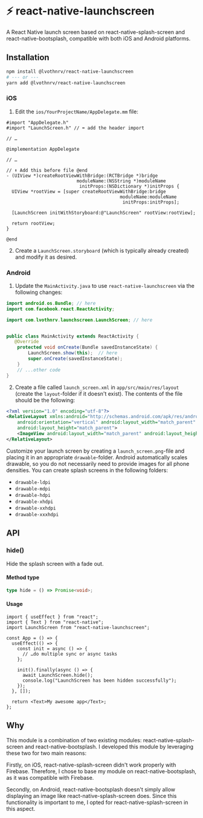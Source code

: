 # ⚡️ react-native-launchscreen

A React Native launch screen based on react-native-splash-screen and react-native-bootsplash, compatible with both iOS and Android platforms.

## Installation

```bash
npm install @lvothnrv/react-native-launchscreen
# --- or ---
yarn add @lvothnrv/react-native-launchscreen
```

### iOS

1. Edit the `ios/YourProjectName/AppDelegate.mm` file:

```obj-c
#import "AppDelegate.h"
#import "LaunchScreen.h" // ⬅️ add the header import

// …

@implementation AppDelegate

// …

// ⬇️ Add this before file @end
- (UIView *)createRootViewWithBridge:(RCTBridge *)bridge
                          moduleName:(NSString *)moduleName
                           initProps:(NSDictionary *)initProps {
  UIView *rootView = [super createRootViewWithBridge:bridge
                                          moduleName:moduleName
                                           initProps:initProps];

  [LaunchScreen initWithStoryboard:@"LaunchScreen" rootView:rootView];

  return rootView;
}

@end
```

2. Create a `LaunchScreen.storyboard` (which is typically already created) and modify it as desired.

### Android

1. Update the `MainActivity.java` to use `react-native-launchscreen` via the following changes:

```java
import android.os.Bundle; // here
import com.facebook.react.ReactActivity;

import com.lvothnrv.launchscreen.LaunchScreen; // here


public class MainActivity extends ReactActivity {
   @Override
    protected void onCreate(Bundle savedInstanceState) {
        LaunchScreen.show(this);  // here
        super.onCreate(savedInstanceState);
    }
    // ...other code
}
```

2. Create a file called `launch_screen.xml` in `app/src/main/res/layout` (create the `layout`-folder if it doesn't exist). The contents of the file should be the following:

```xml
<?xml version="1.0" encoding="utf-8"?>
<RelativeLayout xmlns:android="http://schemas.android.com/apk/res/android"
    android:orientation="vertical" android:layout_width="match_parent"
    android:layout_height="match_parent">
    <ImageView android:layout_width="match_parent" android:layout_height="match_parent" android:src="@drawable/launch_screen" android:scaleType="centerCrop" />
</RelativeLayout>
```

Customize your launch screen by creating a `launch_screen.png`-file and placing it in an appropriate `drawable`-folder. Android automatically scales drawable, so you do not necessarily need to provide images for all phone densities.
You can create splash screens in the following folders:
* `drawable-ldpi`
* `drawable-mdpi`
* `drawable-hdpi`
* `drawable-xhdpi`
* `drawable-xxhdpi`
* `drawable-xxxhdpi`

## API

### hide()

Hide the splash screen with a fade out.

#### Method type

```ts
type hide = () => Promise<void>;
```

#### Usage

```tsx
import { useEffect } from "react";
import { Text } from "react-native";
import LaunchScreen from "react-native-launchscreen";

const App = () => {
  useEffect(() => {
    const init = async () => {
      // …do multiple sync or async tasks
    };

    init().finally(async () => {
      await LaunchScreen.hide();
      console.log("LaunchScreen has been hidden successfully");
    });
  }, []);

  return <Text>My awesome app</Text>;
};
```

## Why 

This module is a combination of two existing modules: react-native-splash-screen and react-native-bootsplash. I developed this module by leveraging these two for two main reasons:

Firstly, on iOS, react-native-splash-screen didn't work properly with Firebase. Therefore, I chose to base my module on react-native-bootsplash, as it was compatible with Firebase.

Secondly, on Android, react-native-bootsplash doesn't simply allow displaying an image like react-native-splash-screen does. Since this functionality is important to me, I opted for react-native-splash-screen in this aspect.
